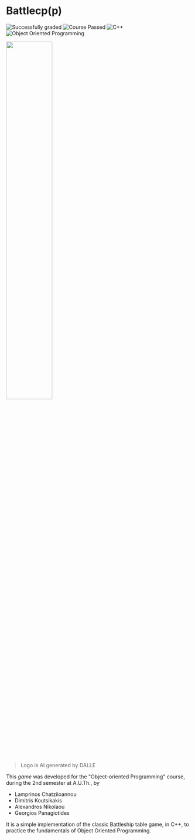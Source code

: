 # Battlecp(p)
![Successfully graded](https://img.shields.io/badge/Successfully_graded-%E2%9C%94%EF%B8%8F-green) ![Course Passed](https://img.shields.io/badge/Course_passed-%E2%9C%94%EF%B8%8F-green) ![C++](https://img.shields.io/badge/C++-00599C?style=for-the-badge&logo=c%2B%2B&logoColor=white) ![Object Oriented Programming](https://img.shields.io/badge/Object%20Oriented%20Programming-blue?style=for-the-badge)

<img src="battleship-dalle.png" width="50%"/>


> Logo is AI generated by DALLE


This *game* was developed for the "Object-oriented Programming" course, during the 2nd semester at A.U.Th., by
- Lamprinos Chatziioannou
- Dimitris Koutsikakis
- Alexandros Nikolaou
- Georgios Panagiotides

It is a simple implementation of the classic Battleship table game,  in C++, to practice the fundamentals of Object Oriented Programming.

